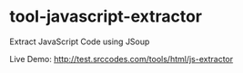 tool-javascript-extractor
=========================

Extract JavaScript Code using JSoup

Live Demo: http://test.srccodes.com/tools/html/js-extractor
